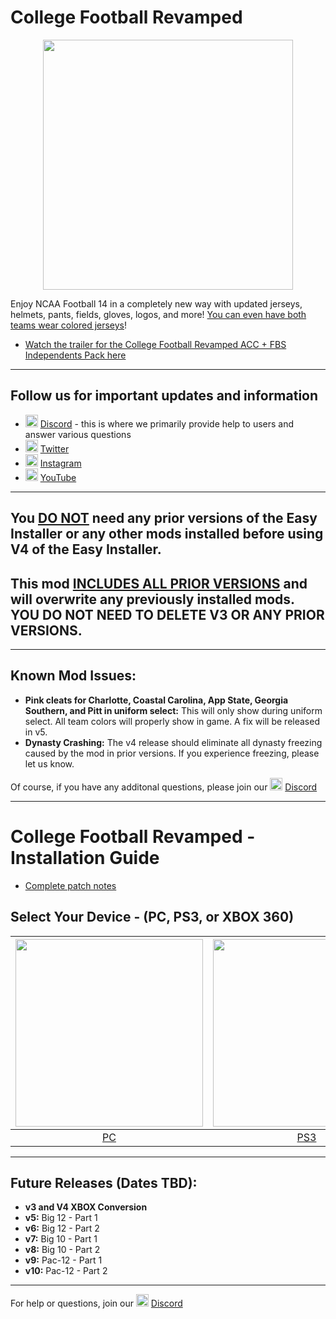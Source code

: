 # College Football Revamped

<p align="center">
  <img width="400" src="https://github.com/cfbrevamped/CFBR-Easy-Installer/blob/master/assets/images/CFBR.png">
</p>

Enjoy NCAA Football 14 in a completely new way with updated jerseys, helmets, pants, fields, gloves, logos, and more! [You can even have both teams wear colored jerseys](https://raw.githubusercontent.com/cfbrevamped/CFBR-Easy-Installer/master/assets/images/Clemson-UNC.png)!

- [Watch the trailer for the College Football Revamped ACC + FBS Independents Pack here](https://twitter.com/CFBRevamped/status/1307094068879597568)

---------
## Follow us for important updates and information
- <img width="20" src="https://logo-logos.com/wp-content/uploads/2018/03/Discord_icon.png"> [Discord](https://discord.com/invite/cfbr) - this is where we primarily provide help to users and answer various questions
- <img width="20" src="https://1000logos.net/wp-content/uploads/2017/06/Twitter-Logo.png"> [Twitter](https://twitter.com/CFBRevamped)
- <img width="20" src="https://icon-library.com/images/62-instagram-512.png"> [Instagram](https://www.instagram.com/cfbrevamped/)
- <img width="20" src="https://img.favpng.com/0/5/6/youtube-logo-png-favpng-9aSw7LevnfxZKMvi1vS7BATkQ.jpg"> [YouTube](https://www.youtube.com/channel/UCCY9bWCdGvitI2YyO5o4sQg?)
---------

## You <ins>DO NOT</ins> need any prior versions of the Easy Installer or any other mods installed before using V4 of the Easy Installer.
## This mod <ins>INCLUDES ALL PRIOR VERSIONS</ins> and will overwrite any previously installed mods. YOU DO NOT NEED TO DELETE V3 OR ANY PRIOR VERSIONS.

---------

## Known Mod Issues:
- **Pink cleats for Charlotte, Coastal Carolina, App State, Georgia Southern, and Pitt in uniform select:** This will only show during uniform select. All team colors will properly show in game. A fix will be released in v5.
- **Dynasty Crashing:** The v4 release should eliminate all dynasty freezing caused by the mod in prior versions. If you experience freezing, please let us know.

Of course, if you have any additonal questions, please join our <img width="20" src="https://logo-logos.com/wp-content/uploads/2018/03/Discord_icon.png"> [Discord](https://discord.com/invite/cfbr)

---------

# College Football Revamped - Installation Guide

- [Complete patch notes](https://github.com/cfbrevamped/CFBR-Easy-Installer/blob/master/assets/release-notes/V3.md)

## Select Your Device - (PC, PS3, or XBOX 360)
| <a href="https://github.com/cfbrevamped/CFBR-Easy-Installer/blob/master/PC/index.md"><img width="300" src="https://raw.githubusercontent.com/cfbrevamped/CFBR-Easy-Installer/master/assets/images/PC.jpg"></a>  | <a href="https://github.com/cfbrevamped/CFBR-Easy-Installer/blob/master/PS3/index.md"><img width="300" src="https://raw.githubusercontent.com/cfbrevamped/CFBR-Easy-Installer/master/assets/images/PS3.png"> | <a href="https://github.com/cfbrevamped/CFBR-Easy-Installer/blob/master/XBOX/index.md"><img width="300" src="https://raw.githubusercontent.com/cfbrevamped/CFBR-Easy-Installer/master/assets/images/xbox.jpg">
|:---:|:---:|:---:|
| [PC](https://github.com/cfbrevamped/CFBR-Easy-Installer/blob/master/PC/index.md) | [PS3](https://github.com/cfbrevamped/CFBR-Easy-Installer/blob/master/PS3/index.md) | [XBOX 360](https://github.com/cfbrevamped/CFBR-Easy-Installer/blob/master/XBOX/index.md) |

---------
## Future Releases (Dates TBD):
- **v3 and V4 XBOX Conversion** 
- **v5:** Big 12 - Part 1
- **v6:** Big 12 - Part 2
- **v7:** Big 10 - Part 1
- **v8:** Big 10 - Part 2
- **v9:** Pac-12 - Part 1
- **v10:** Pac-12 - Part 2

---------
For help or questions, join our <img width="20" src="https://logo-logos.com/wp-content/uploads/2018/03/Discord_icon.png"> [Discord](https://discord.com/invite/cfbr)
